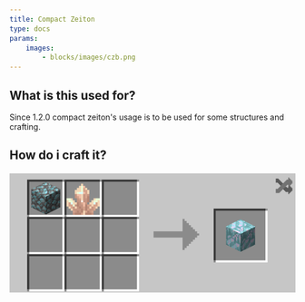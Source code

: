 ```yaml
---
title: Compact Zeiton
type: docs
params:
    images:
        - blocks/images/czb.png
---
```


## What is this used for?
Since 1.2.0 compact zeiton's usage is to be used for some structures and crafting.

## How do i craft it?
![Recepie of compact zeiton](images/czr.png)

